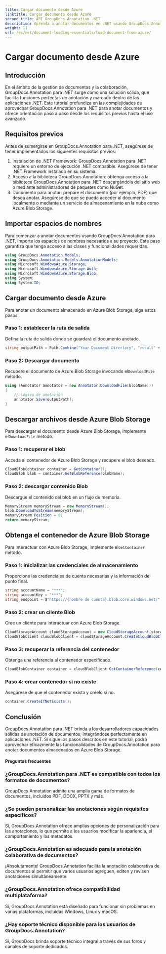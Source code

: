 ```yaml
---
title: Cargar documento desde Azure
linktitle: Cargar documento desde Azure
second_title: API GroupDocs.Annotation .NET
description: Aprenda a anotar documentos en .NET usando GroupDocs.Annotation. Tutorial paso a paso para una integración perfecta con Azure Blob Storage.
weight: 11
url: /es/net/document-loading-essentials/load-document-from-azure/
---
```


# Cargar documento desde Azure

## Introducción
En el ámbito de la gestión de documentos y la colaboración, GroupDocs.Annotation para .NET surge como una solución sólida, que facilita funciones perfectas de anotación y marcado dentro de las aplicaciones .NET. Este tutorial profundiza en las complejidades de aprovechar GroupDocs.Annotation para .NET para anotar documentos y ofrece orientación paso a paso desde los requisitos previos hasta el uso avanzado.
## Requisitos previos
Antes de sumergirse en GroupDocs.Annotation para .NET, asegúrese de tener implementados los siguientes requisitos previos:
1. Instalación de .NET Framework: GroupDocs.Annotation para .NET requiere un entorno de ejecución .NET compatible. Asegúrese de tener .NET Framework instalado en su sistema.
2. Acceso a la biblioteca GroupDocs.Annotation: obtenga acceso a la biblioteca GroupDocs.Annotation para .NET descargándola del sitio web o mediante administradores de paquetes como NuGet.
3. Documento para anotar: prepare el documento (por ejemplo, PDF) que desea anotar. Asegúrese de que se pueda acceder al documento localmente o mediante un servicio de almacenamiento en la nube como Azure Blob Storage.

## Importar espacios de nombres
Para comenzar a anotar documentos usando GroupDocs.Annotation para .NET, importe los espacios de nombres necesarios a su proyecto. Este paso garantiza que tenga acceso a las clases y funcionalidades requeridas.
```csharp
using GroupDocs.Annotation.Models;
using GroupDocs.Annotation.Models.AnnotationModels;
using Microsoft.WindowsAzure.Storage;
using Microsoft.WindowsAzure.Storage.Auth;
using Microsoft.WindowsAzure.Storage.Blob;
using System;
using System.IO;
```

## Cargar documento desde Azure
Para anotar un documento almacenado en Azure Blob Storage, siga estos pasos:
### Paso 1: establecer la ruta de salida
Defina la ruta de salida donde se guardará el documento anotado.
```csharp
string outputPath = Path.Combine("Your Document Directory", "result" + Path.GetExtension("input.pdf"));
```
### Paso 2: Descargar documento
 Recupere el documento de Azure Blob Storage invocando el`DownloadFile` método.
```csharp
using (Annotator annotator = new Annotator(DownloadFile(blobName)))
{
    // Lógica de anotación
    annotator.Save(outputPath);
}
```
## Descargar archivos desde Azure Blob Storage
 Para descargar el documento desde Azure Blob Storage, implemente el`DownloadFile` método.
### Paso 1: recuperar el blob
Acceda al contenedor de Azure Blob Storage y recupere el blob deseado.
```csharp
CloudBlobContainer container = GetContainer();
CloudBlob blob = container.GetBlobReference(blobName);
```
### Paso 2: descargar contenido Blob
Descargue el contenido del blob en un flujo de memoria.
```csharp
MemoryStream memoryStream = new MemoryStream();
blob.DownloadToStream(memoryStream);
memoryStream.Position = 0;
return memoryStream;
```
## Obtenga el contenedor de Azure Blob Storage
 Para interactuar con Azure Blob Storage, implemente el`GetContainer` método.
### Paso 1: inicializar las credenciales de almacenamiento
Proporcione las credenciales de cuenta necesarias y la información del punto final.
```csharp
string accountName = "***";
string accountKey = "***";
string endpoint = $"https://{nombre de cuenta}.blob.core.windows.net/";
```
### Paso 2: crear un cliente Blob
Cree un cliente para interactuar con Azure Blob Storage.
```csharp
CloudStorageAccount cloudStorageAccount = new CloudStorageAccount(storageCredentials, new Uri(endpoint), null, null, null);
CloudBlobClient cloudBlobClient = cloudStorageAccount.CreateCloudBlobClient();
```
### Paso 3: recuperar la referencia del contenedor
Obtenga una referencia al contenedor especificado.
```csharp
CloudBlobContainer container = cloudBlobClient.GetContainerReference(containerName);
```
### Paso 4: crear contenedor si no existe
Asegúrese de que el contenedor exista y créelo si no.
```csharp
container.CreateIfNotExists();
```

## Conclusión
GroupDocs.Annotation para .NET brinda a los desarrolladores capacidades sólidas de anotación de documentos, integrándose perfectamente en aplicaciones .NET. Si sigue los pasos descritos en este tutorial, podrá aprovechar eficazmente las funcionalidades de GroupDocs.Annotation para anotar documentos almacenados en Azure Blob Storage.
#### Preguntas frecuentes
### ¿GroupDocs.Annotation para .NET es compatible con todos los formatos de documentos?
GroupDocs.Annotation admite una amplia gama de formatos de documentos, incluidos PDF, DOCX, PPTX y más.
### ¿Se pueden personalizar las anotaciones según requisitos específicos?
Sí, GroupDocs.Annotation ofrece amplias opciones de personalización para las anotaciones, lo que permite a los usuarios modificar la apariencia, el comportamiento y los metadatos.
### ¿GroupDocs.Annotation es adecuado para la anotación colaborativa de documentos?
¡Absolutamente! GroupDocs.Annotation facilita la anotación colaborativa de documentos al permitir que varios usuarios agreguen, editen y revisen anotaciones simultáneamente.
### ¿GroupDocs.Annotation ofrece compatibilidad multiplataforma?
Sí, GroupDocs.Annotation está diseñado para funcionar sin problemas en varias plataformas, incluidas Windows, Linux y macOS.
### ¿Hay soporte técnico disponible para los usuarios de GroupDocs.Annotation?
Sí, GroupDocs brinda soporte técnico integral a través de sus foros y canales de soporte dedicados.